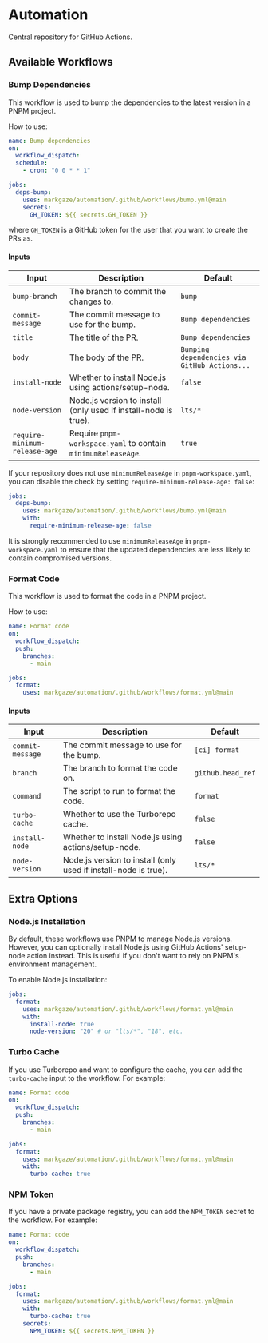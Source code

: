 # Automation

Central repository for GitHub Actions.

## Available Workflows

### Bump Dependencies

This workflow is used to bump the dependencies to the latest version in a PNPM project.

How to use:

```yaml
name: Bump dependencies
on:
  workflow_dispatch:
  schedule:
    - cron: "0 0 * * 1"

jobs:
  deps-bump:
    uses: markgaze/automation/.github/workflows/bump.yml@main
    secrets:
      GH_TOKEN: ${{ secrets.GH_TOKEN }}
```

where `GH_TOKEN` is a GitHub token for the user that you want to create the PRs as.

#### Inputs

| Input                         | Description                                                     | Default                                      |
| ----------------------------- | --------------------------------------------------------------- | -------------------------------------------- |
| `bump-branch`                 | The branch to commit the changes to.                            | `bump`                                       |
| `commit-message`              | The commit message to use for the bump.                         | `Bump dependencies`                          |
| `title`                       | The title of the PR.                                            | `Bump dependencies`                          |
| `body`                        | The body of the PR.                                             | `Bumping dependencies via GitHub Actions...` |
| `install-node`                | Whether to install Node.js using actions/setup-node.            | `false`                                      |
| `node-version`                | Node.js version to install (only used if install-node is true). | `lts/*`                                      |
| `require-minimum-release-age` | Require `pnpm-workspace.yaml` to contain `minimumReleaseAge`.   | `true`                                       |

If your repository does not use `minimumReleaseAge` in `pnpm-workspace.yaml`, you can disable the check by setting `require-minimum-release-age: false`:

```yaml
jobs:
  deps-bump:
    uses: markgaze/automation/.github/workflows/bump.yml@main
    with:
      require-minimum-release-age: false
```

It is strongly recommended to use `minimumReleaseAge` in `pnpm-workspace.yaml` to ensure that the updated dependencies are less likely to contain compromised versions.

### Format Code

This workflow is used to format the code in a PNPM project.

How to use:

```yaml
name: Format code
on:
  workflow_dispatch:
  push:
    branches:
      - main

jobs:
  format:
    uses: markgaze/automation/.github/workflows/format.yml@main
```

#### Inputs

| Input            | Description                                                     | Default           |
| ---------------- | --------------------------------------------------------------- | ----------------- |
| `commit-message` | The commit message to use for the bump.                         | `[ci] format`     |
| `branch`         | The branch to format the code on.                               | `github.head_ref` |
| `command`        | The script to run to format the code.                           | `format`          |
| `turbo-cache`    | Whether to use the Turborepo cache.                             | `false`           |
| `install-node`   | Whether to install Node.js using actions/setup-node.            | `false`           |
| `node-version`   | Node.js version to install (only used if install-node is true). | `lts/*`           |

## Extra Options

### Node.js Installation

By default, these workflows use PNPM to manage Node.js versions. However, you can optionally install Node.js using GitHub Actions' setup-node action instead. This is useful if you don't want to rely on PNPM's environment management.

To enable Node.js installation:

```yaml
jobs:
  format:
    uses: markgaze/automation/.github/workflows/format.yml@main
    with:
      install-node: true
      node-version: "20" # or "lts/*", "18", etc.
```

### Turbo Cache

If you use Turborepo and want to configure the cache, you can add the `turbo-cache` input to the workflow. For example:

```yaml
name: Format code
on:
  workflow_dispatch:
  push:
    branches:
      - main

jobs:
  format:
    uses: markgaze/automation/.github/workflows/format.yml@main
    with:
      turbo-cache: true
```

### NPM Token

If you have a private package registry, you can add the `NPM_TOKEN` secret to the workflow. For example:

```yaml
name: Format code
on:
  workflow_dispatch:
  push:
    branches:
      - main

jobs:
  format:
    uses: markgaze/automation/.github/workflows/format.yml@main
    with:
      turbo-cache: true
    secrets:
      NPM_TOKEN: ${{ secrets.NPM_TOKEN }}
```
